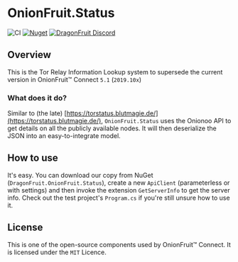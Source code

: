 # OnionFruit.Status

![CI](https://github.com/dragonfruitnetwork/OnionFruit.Status/workflows/Publish/badge.svg)
[![Nuget](https://img.shields.io/nuget/v/DragonFruit.OnionFruit.Status)](https://www.nuget.org/packages/DragonFruit.OnionFruit.Status)
[![DragonFruit Discord](https://img.shields.io/discord/482528405292843018?label=Discord&style=popout)](https://discord.gg/VA26u5Z)

## Overview

This is the Tor Relay Information Lookup system to supersede the current version in OnionFruit™ Connect `5.1` (`2019.10x`)

### What does it do?
Similar to (the late) [https://torstatus.blutmagie.de/](https://torstatus.blutmagie.de/), `OnionFruit.Status` uses the Onionoo API to get details on all the publicly available nodes. It will then deserialize the JSON into an easy-to-integrate model.

## How to use
It's easy. You can download our copy from NuGet (`DragonFruit.OnionFruit.Status`), create a new `ApiClient` (parameterless or with settings) and then invoke the extension `GetServerInfo` to get the server info.
Check out the test project's `Program.cs` if you're still unsure how to use it.

## License
This is one of the open-source components used by OnionFruit™ Connect. It is licensed under the `MIT` Licence.

